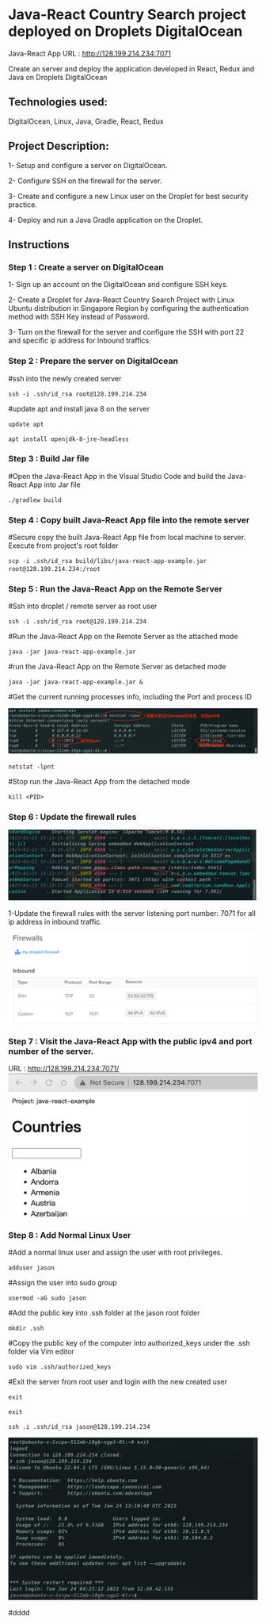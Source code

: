 # Java-React Country Search project deployed on Droplets DigitalOcean

Java-React App URL : http://128.199.214.234:7071

Create an server and deploy the application developed in React, Redux and Java on Droplets DigitalOcean

## Technologies used:

DigitalOcean, Linux, Java, Gradle, React, Redux

## Project Description:

1- Setup and configure a server on DigitalOcean.

2- Configure SSH on the firewall for the server.

3- Create and configure a new Linux user on the Droplet for best security practice.

4- Deploy and run a Java Gradle application on the Droplet.

## Instructions

### Step 1 : Create a server on DigitalOcean

1- Sign up an account on the DigitalOcean and configure SSH keys.

2- Create a Droplet for Java-React Country Search Project with Linux Ubuntu distribution in Singapore Region by configuring the authentication method with SSH Key instead of Password.

3- Turn on the firewall for the server and configure the SSH with port 22 and specific ip address for Inbound traffics.

### Step 2 : Prepare the server on DigitalOcean

#ssh into the newly created server

```
ssh -i .ssh/id_rsa root@128.199.214.234
```

#update apt and install java 8 on the server

```
update apt
```

```
apt install openjdk-8-jre-headless
```

### Step 3 : Build Jar file

#Open the Java-React App in the Visual Studio Code and build the Java-React App into Jar file

```
./gradlew build
```

### Step 4 : Copy built Java-React App file into the remote server

#Secure copy the built Java-React App file from local machine to server. Execute from project's root folder

```
scp -i .ssh/id_rsa build/libs/java-react-app-example.jar root@128.199.214.234:/root
```

### Step 5 : Run the Java-React App on the Remote Server

#Ssh into droplet / remote server as root user

```
ssh -i .ssh/id_rsa root@128.199.214.234
```

#Run the Java-React App on the Remote Server as the attached mode

```
java -jar java-react-app-example.jar
```

#run the Java-React App on the Remote Server as detached mode

```
java -jar java-react-app-example.jar &
```

#Get the current running processes info, including the Port and process ID

![image](https://github.com/GLC-coder/DevOps-java-react-courty-search-DigitalOcean/blob/master/IMG/Screenshot%202023-01-25%20at%2012.02.49%20am.png)

```
netstat -lpnt
```

#Stop run the Java-React App from the detached mode

```
kill <PID>
```

### Step 6 : Update the firewall rules

![image](https://github.com/GLC-coder/DevOps-java-react-courty-search-DigitalOcean/blob/master/IMG/Screenshot%202023-01-24%20at%2011.48.34%20pm.png)

1-Update the firewall rules with the server listening port number: 7071 for all ip address in inbound traffic.

![image](https://github.com/GLC-coder/DevOps-java-react-courty-search-DigitalOcean/blob/master/IMG/Screenshot%202023-01-24%20at%2011.53.09%20pm.png)

### Step 7 : Visit the Java-React App with the public ipv4 and port number of the server.

URL : http://128.199.214.234:7071/
![image](https://github.com/GLC-coder/DevOps-java-react-courty-search-DigitalOcean/blob/master/IMG/Screenshot%202023-01-24%20at%2011.55.47%20pm.png)
### Step 8 : Add Normal Linux User

#Add a normal linux user and assign the user with root privileges.

```
adduser jason
```

#Assign the user into sudo group

```
usermod -aG sudo jason
```

#Add the public key into .ssh folder at the jason root folder

```
mkdir .ssh
```

#Copy the public key of the computer into authorized_keys under the .ssh folder via Vim editor

```
sudo vim .ssh/authorized_keys
```

#Exit the server from root user and login with the new created user

```
exit
```

```
exit
```

```
ssh .i .ssh/id_rsa jason@128.199.214.234
```

![image](https://github.com/GLC-coder/DevOps-java-react-courty-search-DigitalOcean/blob/master/IMG/Screenshot%202023-01-25%20at%2012.11.08%20am.png)

#dddd
